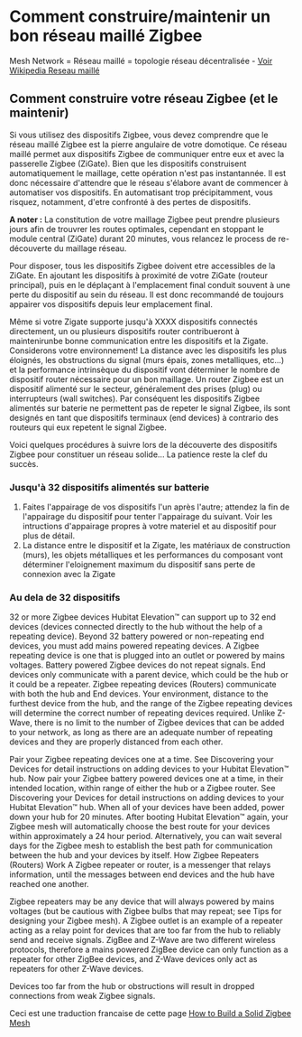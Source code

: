 # Comment construire/maintenir un bon réseau maillé Zigbee

Mesh Network = Réseau maillé = topologie réseau décentralisée - [Voir Wikipedia Reseau maillé](https://fr.wikipedia.org/wiki/Topologie_mesh)

## Comment construire votre réseau Zigbee (et le maintenir)

Si vous utilisez des dispositifs Zigbee, vous devez comprendre que le réseau maillé Zigbee est la pierre angulaire de votre domotique.
Ce réseau maillé permet aux dispositifs Zigbee de communiquer entre eux et avec la passerelle Zigbee (ZiGate). Bien que les dispositifs construisent automatiquement le maillage, cette opération n'est pas instantannée. Il est donc nécessaire d'attendre que le réseau s'élabore avant de commencer à automatiser vos dispositifs.
En automatisant trop précipitamment, vous risquez, notamment, d'etre confronté à des pertes de dispositifs.

**A noter :** La constitution de votre maillage Zigbee peut prendre plusieurs jours afin de trouvrer les routes optimales, cependant en stoppant le module central (ZiGate) durant 20 minutes, vous relancez le process de re-découverte du maillage réseau.

Pour disposer, tous les dispositifs Zigbee doivent etre accessibles de la ZiGate. En ajoutant les dispositifs à proximité de votre ZiGate (routeur principal), puis en le déplaçant à l'emplacement final conduit souvent à une perte du dispositif au sein du réseau. Il est donc recommandé de toujours appairer vos dispositifs depuis leur emplacement final.

Même si votre Zigate supporte jusqu'à XXXX dispositifs connectés directement, un ou plusieurs dispositifs router contribueront à maintenirunbe bonne communication entre les dispositifs et la Zigate. Considerons votre environnement! La distance avec les dispositifs les plus éloignés, les obstructions du signal (murs épais, zones metalliques, etc...) et la performance intrinsèque du dispositif vont déterminer le nombre de dispositif router nécessaire pour un bon maillage.
Un router Zigbee est un dispositif alimenté sur le secteur, généralement des prises (plug) ou interrupteurs (wall switches). Par conséquent les dispositifs Zigbee alimentés sur baterie ne permettent pas de repeter le signal Zigbee, ils sont designés en tant que dispositifs terminaux (end devices) à contrario des routeurs qui eux repetent le signal Zigbee.

Voici quelques procédures à suivre lors de la découverte des dispositifs Zigbee pour constituer un réseau solide... La patience reste la clef du succès.

### Jusqu'à 32 dispositifs alimentés sur batterie
1. Faites l'appairage de vos dispositifs l'un après l'autre; attendez la fin de l'appairage du dispositif pour tenter l'appairage du suivant. Voir les intructions d'appairage propres à votre materiel et au dispositif pour plus de détail.
2. La distance entre le dispositif et la Zigate, les matériaux de construction (murs), les objets métalliques et les performances du composant vont déterminer l'eloignement maximum du dispositif sans perte de connexion avec la Zigate

### Au dela de 32 dispositifs

32 or more Zigbee devices
Hubitat Elevation™ can support up to 32 end devices (devices connected directly to the hub without the help of a repeating device). Beyond 32 battery powered or non-repeating end devices, you must add mains powered repeating devices. A Zigbee repeating device is one that is plugged into an outlet or powered by mains voltages. Battery powered Zigbee devices do not repeat signals. End devices only communicate with a parent device, which could be the hub or it could be a repeater. Zigbee repeating devices (Routers) communicate with both the hub and End devices. Your environment, distance to the furthest device from the hub, and the range of the Zigbee repeating devices will determine the correct number of repeating devices required. Unlike Z-Wave, there is no limit to the number of Zigbee devices that can be added to your network, as long as there are an adequate number of repeating devices and they are properly distanced from each other.

Pair your Zigbee repeating devices one at a time. See Discovering your Devices for detail instructions on adding devices to your Hubitat Elevation™ hub.
Now pair your Zigbee battery powered devices one at a time, in their intended location, within range of either the hub or a Zigbee router. See Discovering your Devices for detail instructions on adding devices to your Hubitat Elevation™ hub.
When all of your devices have been added, power down your hub for 20 minutes. After booting Hubitat Elevation™ again, your Zigbee mesh will automatically choose the best route for your devices within approximately a 24 hour period. Alternatively, you can wait several days for the Zigbee mesh to establish the best path for communication between the hub and your devices by itself.
How Zigbee Repeaters (Routers) Work
A Zigbee repeater or router, is a messenger that relays information, until the messages between end devices and the hub have reached one another.

Zigbee repeaters may be any device that will always powered by mains voltages (but be cautious with Zigbee bulbs that may repeat; see Tips for designing your Zigbee mesh). A Zigbee outlet is an example of a repeater acting as a relay point for devices that are too far from the hub to reliably send and receive signals. ZigBee and Z-Wave are two different wireless protocols, therefore a mains powered ZigBee device can only function as a repeater for other ZigBee devices, and Z-Wave devices only act as repeaters for other Z-Wave devices.

Devices too far from the hub or obstructions will result in dropped connections from weak Zigbee signals.


Ceci est une traduction francaise de cette page [How to Build a Solid Zigbee Mesh](https://docs.hubitat.com/index.php?title=How_to_Build_a_Solid_Zigbee_Mesh)
